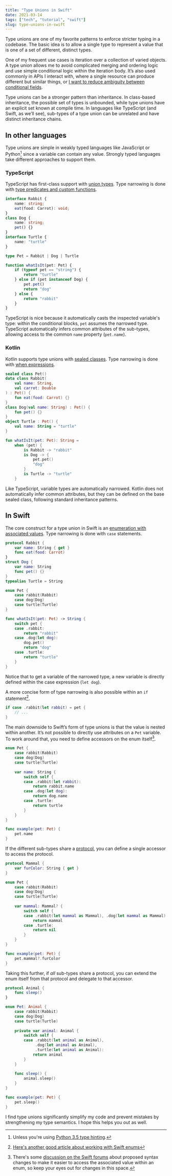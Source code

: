 ```yaml
---
title: "Type Unions in Swift"
date: 2021-03-14
tags: ["tech", "tutorial", "swift"]
slug: type-unions-in-swift
---
```


Type unions are one of my favorite patterns to enforce stricter typing in a codebase. The basic idea is to allow a single type to represent a value that is one of a set of different, distinct types.

One of my frequent use cases is iteration over a collection of varied objects. A type union allows me to avoid complicated merging and ordering logic and use simple conditional logic within the iteration body. It’s also used commonly in APIs I interact with, where a single resource can produce different but similar things, or [I want to reduce ambiguity between conditional fields](/posts/2020-04-03-typing-tricks-to-reduce-ambiguity/#type-unions).

Type unions can be a stronger pattern than inheritance. In class-based inheritance, the possible set of types is unbounded, while type unions have an explicit set known at compile time. In languages like TypeScript (and Swift, as we’ll see), sub-types of a type union can be unrelated and have distinct inheritance chains.

## In other languages

Type unions are simple in weakly typed languages like JavaScript or Python[^3] since a variable can contain any value. Strongly typed languages take different approaches to support them.

### TypeScript

TypeScript has first-class support with [union types](https://www.typescriptlang.org/docs/handbook/2/everyday-types.html#union-types). Type narrowing is done with [type predicates and custom functions](https://www.typescriptlang.org/docs/handbook/2/narrowing.html#using-type-predicates).

```typescript
interface Rabbit {
	name: string;
	eat(food: Carrot): void;
}
class Dog {
	name: string;
	pet() {}
}
interface Turtle {
	name: "turtle"
}

type Pet = Rabbit | Dog | Turtle

function whatIsIt(pet: Pet) {
	if (typeof pet == "string") {
		return "turtle"
	} else if (pet instanceof Dog) {
		pet.pet()
		return "dog"
	} else {
		return "rabbit"
	}
}
```

TypeScript is nice because it automatically casts the inspected variable's type: within the conditional blocks, `pet` assumes the narrowed type. TypeScript automatically infers common attributes of the sub-types, allowing access to the common `name` property (`pet.name`).

### Kotlin

Kotlin supports type unions with [sealed classes](https://kotlinlang.org/docs/sealed-classes.html). Type narrowing is done with [when expressions](https://kotlinlang.org/docs/sealed-classes.html#sealed-classes-and-when-expression).

```kotlin
sealed class Pet()
data class Rabbit(
	val name: String,
	val carrot: Double
) : Pet() {
	fun eat(food: Carrot) {}
}
class Dog(val name: String) : Pet() {
	fun pet() {}
}
object Turtle : Pet() {
	val name: String = "turtle"
}

fun whatIsIt(pet: Pet): String =
	when (pet) {
		is Rabbit -> "rabbit"
		is Dog -> {
			pet.pet()
			"dog"
		}
		is Turtle -> "turtle"
	}
```

Like TypeScript, variable types are automatically narrowed. Kotlin does not automatically infer common attributes, but they can be defined on the base sealed class, following standard inheritance patterns.

## In Swift

The core construct for a type union in Swift is an [enumeration with associated values](https://docs.swift.org/swift-book/LanguageGuide/Enumerations.html#ID148). Type narrowing is done with `case` statements.

```swift
protocol Rabbit {
	var name: String { get }
	func eat(food: Carrot)
}
struct Dog {
	var name: String
	func pet() {}
}
typealias Turtle = String

enum Pet {
	case rabbit(Rabbit)
	case dog(Dog)
	case turtle(Turtle)
}

func whatIsIt(pet: Pet) -> String {
	switch pet {
	case .rabbit:
		return "rabbit"
	case .dog(let dog):
		dog.pet()
		return "dog"
	case .turtle:
		return "turtle"
	}
}
```

Notice that to get a variable of the narrowed type, a new variable is directly defined within the case expression (`let dog`).

A more concise form of type narrowing is also possible within an `if` statement[^2].

```swift
if case .rabbit(let rabbit) = pet {
	// ...
}
```

The main downside to Swift’s form of type unions is that the value is nested within another. It’s not possible to directly use attributes on a `Pet` variable. To work around that, you need to define accessors on the enum itself[^1].

```swift
enum Pet {
	case rabbit(Rabbit)
	case dog(Dog)
	case turtle(Turtle)
	
	var name: String {
		switch self {
		case .rabbit(let rabbit):
			return rabbit.name
		case .dog(let dog):
			return dog.name
		case .turtle:
			return turtle
		}
	}
}

func example(pet: Pet) {
	pet.name
}
```

If the different sub-types share a [protocol](https://docs.swift.org/swift-book/LanguageGuide/Protocols.html), you can define a single accessor to access the protocol.

```swift
protocol Mammal {
	var furColor: String { get }
}

enum Pet {
	case rabbit(Rabbit)
	case dog(Dog)
	case turtle(Turtle)
	
	var mammal: Mammal? {
		switch self {
		case .rabbit(let mammal as Mammal), .dog(let mammal as Mammal):
			return mammal
		case .turtle:
			return nil
		}
	}
}

func example(pet: Pet) {
	pet.mammal?.furColor
}
```

Taking this further, if _all_ sub-types share a protocol, you can extend the enum itself from that protocol and delegate to that accessor.

```swift
protocol Animal {
	func sleep()
}

enum Pet: Animal {
	case rabbit(Rabbit)
	case dog(Dog)
	case turtle(Turtle)
	
	private var animal: Animal {
		switch self {
		case .rabbit(let animal as Animal),
			 .dog(let animal as Animal),
			 .turtle(let animal as Animal):
			return animal
		}
	}
	
	func sleep() {
		animal.sleep()
	}
}

func example(pet: Pet) {
	pet.sleep()
}
```

I find type unions significantly simplify my code and prevent mistakes by strengthening my type semantics. I hope this helps you out as well.

[^1]: There's some [discussion on the Swift forums](https://forums.swift.org/t/extract-payload-for-enum-cases-having-associated-value/27606) about proposed syntax changes to make it easier to access the associated value within an enum, so keep your eyes out for changes in this space.

[^2]: [Here's another good article about working with Swift enums](https://sarunw.com/posts/lesser-known-ways-of-using-swift-enums/)

[^3]: Unless you're using [Python 3.5 type hinting](https://docs.python.org/3/library/typing.html#typing.Union).

